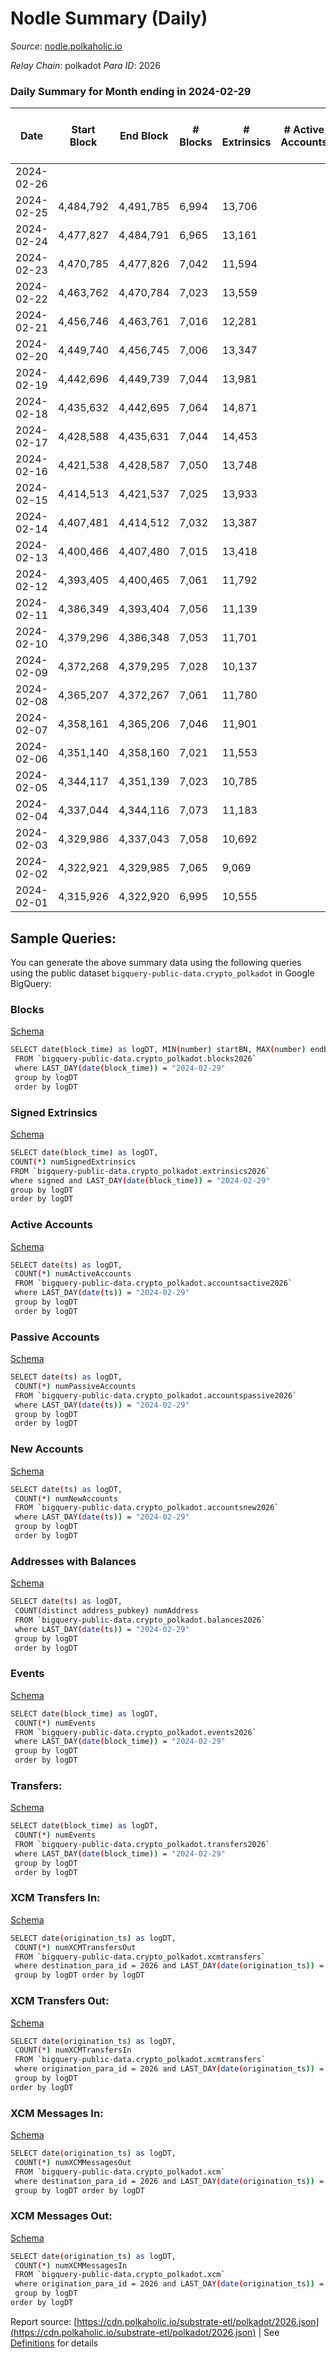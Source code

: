 # Nodle Summary (Daily)

_Source_: [nodle.polkaholic.io](https://nodle.polkaholic.io)

*Relay Chain*: polkadot
*Para ID*: 2026



### Daily Summary for Month ending in 2024-02-29


| Date    | Start Block | End Block | # Blocks | # Extrinsics | # Active Accounts | # Passive Accounts | # New Accounts | # Addresses | # Events  | # Transfers ($USD) | # XCM Transfers In ($USD) | # XCM Transfers Out ($USD) | # XCM In | # XCM Out | Issues |
|---------|-------------|-----------|----------|--------------|-------------------|--------------------|----------------|-------------|-----------|--------------------|---------------------------|----------------------------|----------|-----------|--------|
| 2024-02-26 |  |  |  |  |  |  |  |  |  |   |   |   |  |  |  |
| 2024-02-25 | 4,484,792 | 4,491,785 | 6,994 | 13,706 |  |  |  | 986,107 | 408,434 | 291,571  |   |   |  |  |  |
| 2024-02-24 | 4,477,827 | 4,484,791 | 6,965 | 13,161 |  |  |  | 983,776 | 400,582 | 288,805  |   |   |  |  |  |
| 2024-02-23 | 4,470,785 | 4,477,826 | 7,042 | 11,594 |  |  |  | 982,808 | 361,589 | 257,070 (-) |   |   |  |  |  |
| 2024-02-22 | 4,463,762 | 4,470,784 | 7,023 | 13,559 |  |  |  | 980,825 | 408,587 | 293,217  |   |   |  |  |  |
| 2024-02-21 | 4,456,746 | 4,463,761 | 7,016 | 12,281 |  |  |  | 979,374 | 396,040 | 290,460 ($0.23) |   |   |  |  |  |
| 2024-02-20 | 4,449,740 | 4,456,745 | 7,006 | 13,347 |  |  |  | 977,336 | 403,693 | 289,721 ($15.59) |   |   |  |  |  |
| 2024-02-19 | 4,442,696 | 4,449,739 | 7,044 | 13,981 |  |  |  | 975,527 | 410,130 | 290,604 ($39.52) |   |   |  |  |  |
| 2024-02-18 | 4,435,632 | 4,442,695 | 7,064 | 14,871 |  |  |  | 973,529 | 408,867 | 280,611 ($45.34) |   |   |  |  |  |
| 2024-02-17 | 4,428,588 | 4,435,631 | 7,044 | 14,453 |  |  |  | 970,991 | 401,816 | 276,074 ($0.09) |   |   |  |  |  |
| 2024-02-16 | 4,421,538 | 4,428,587 | 7,050 | 13,748 |  |  |  | 968,825 | 382,245 | 262,522 ($0.20) |   |   |  |  |  |
| 2024-02-15 | 4,414,513 | 4,421,537 | 7,025 | 13,933 |  |  |  | 966,623 | 387,955 | 272,029  |   |   |  |  |  |
| 2024-02-14 | 4,407,481 | 4,414,512 | 7,032 | 13,387 |  |  |  | 964,938 | 387,822 | 274,700 ($0.70) |   |   |  |  |  |
| 2024-02-13 | 4,400,466 | 4,407,480 | 7,015 | 13,418 |  |  |  | 963,168 | 374,331 | 261,600 ($1.67) |   |   |  |  |  |
| 2024-02-12 | 4,393,405 | 4,400,465 | 7,061 | 11,792 |  |  |  | 961,247 | 361,100 | 260,756 ($0.36) |   |   |  |  |  |
| 2024-02-11 | 4,386,349 | 4,393,404 | 7,056 | 11,139 |  |  |  | 959,371 | 361,022 | 266,114 ($285.65) |   |   |  |  |  |
| 2024-02-10 | 4,379,296 | 4,386,348 | 7,053 | 11,701 |  |  |  | 957,149 | 365,678 | 263,915 ($93.17) |   |   |  |  |  |
| 2024-02-09 | 4,372,268 | 4,379,295 | 7,028 | 10,137 |  |  |  | 955,032 | 353,807 | 263,339 ($48.45) |   |   |  |  |  |
| 2024-02-08 | 4,365,207 | 4,372,267 | 7,061 | 11,780 |  |  |  | 952,171 | 366,959 | 262,979 ($2.98) |   |   |  |  |  |
| 2024-02-07 | 4,358,161 | 4,365,206 | 7,046 | 11,901 |  |  |  | 950,046 | 371,921 | 266,916  |   |   |  |  |  |
| 2024-02-06 | 4,351,140 | 4,358,160 | 7,021 | 11,553 |  |  |  | 948,205 | 361,961 | 261,331 ($44.54) |   |   |  |  |  |
| 2024-02-05 | 4,344,117 | 4,351,139 | 7,023 | 10,785 |  |  |  | 946,886 | 344,803 | 250,748  |   |   |  |  |  |
| 2024-02-04 | 4,337,044 | 4,344,116 | 7,073 | 11,183 |  |  |  | 944,541 | 325,362 | 230,098 ($1,325.66) |   |   |  |  |  |
| 2024-02-03 | 4,329,986 | 4,337,043 | 7,058 | 10,692 |  |  |  | 943,007 | 336,791 | 242,036 ($1,623.04) |   |   |  | 1 |  |
| 2024-02-02 | 4,322,921 | 4,329,985 | 7,065 | 9,069 |  |  |  | 941,671 | 273,041 | 192,438  |   |   |  |  |  |
| 2024-02-01 | 4,315,926 | 4,322,920 | 6,995 | 10,555 |  |  |  | 940,447 | 336,312 | 246,016 ($4,341.43) |   |   |  | 1 |  |

## Sample Queries:
You can generate the above summary data using the following queries using the public dataset `bigquery-public-data.crypto_polkadot` in Google BigQuery:


### Blocks 

[Schema](https://github.com/colorfulnotion/substrate-etl/blob/main/schema/blocks.json)

```bash
SELECT date(block_time) as logDT, MIN(number) startBN, MAX(number) endBN, COUNT(*) numBlocks 
 FROM `bigquery-public-data.crypto_polkadot.blocks2026`  
 where LAST_DAY(date(block_time)) = "2024-02-29" 
 group by logDT 
 order by logDT
```

### Signed Extrinsics 

[Schema](https://github.com/colorfulnotion/substrate-etl/blob/main/schema/extrinsics.json)

```bash
SELECT date(block_time) as logDT, 
COUNT(*) numSignedExtrinsics 
FROM `bigquery-public-data.crypto_polkadot.extrinsics2026`  
where signed and LAST_DAY(date(block_time)) = "2024-02-29" 
group by logDT 
order by logDT
```

### Active Accounts 

[Schema](https://github.com/colorfulnotion/substrate-etl/blob/main/schema/accountsactive.json)

```bash
SELECT date(ts) as logDT, 
 COUNT(*) numActiveAccounts 
 FROM `bigquery-public-data.crypto_polkadot.accountsactive2026` 
 where LAST_DAY(date(ts)) = "2024-02-29" 
 group by logDT 
 order by logDT
```

### Passive Accounts 

[Schema](https://github.com/colorfulnotion/substrate-etl/blob/main/schema/accountspassive.json)

```bash
SELECT date(ts) as logDT, 
 COUNT(*) numPassiveAccounts 
 FROM `bigquery-public-data.crypto_polkadot.accountspassive2026` 
 where LAST_DAY(date(ts)) = "2024-02-29" 
 group by logDT 
 order by logDT
```

### New Accounts 

[Schema](https://github.com/colorfulnotion/substrate-etl/blob/main/schema/accountsnew.json)

```bash
SELECT date(ts) as logDT, 
 COUNT(*) numNewAccounts 
 FROM `bigquery-public-data.crypto_polkadot.accountsnew2026` 
 where LAST_DAY(date(ts)) = "2024-02-29" 
 group by logDT
 order by logDT
```

### Addresses with Balances 

[Schema](https://github.com/colorfulnotion/substrate-etl/blob/main/schema/balances.json)

```bash
SELECT date(ts) as logDT,
 COUNT(distinct address_pubkey) numAddress 
 FROM `bigquery-public-data.crypto_polkadot.balances2026` 
 where LAST_DAY(date(ts)) = "2024-02-29" 
 group by logDT 
 order by logDT
```

### Events 

[Schema](https://github.com/colorfulnotion/substrate-etl/blob/main/schema/events.json)

```bash
SELECT date(block_time) as logDT, 
 COUNT(*) numEvents 
 FROM `bigquery-public-data.crypto_polkadot.events2026` 
 where LAST_DAY(date(block_time)) = "2024-02-29" 
 group by logDT 
 order by logDT
```

### Transfers:

[Schema](https://github.com/colorfulnotion/substrate-etl/blob/main/schema/transfers.json)

```bash
SELECT date(block_time) as logDT, 
 COUNT(*) numEvents 
 FROM `bigquery-public-data.crypto_polkadot.transfers2026` 
 where LAST_DAY(date(block_time)) = "2024-02-29" 
 group by logDT 
 order by logDT
```

### XCM Transfers In: 

[Schema](https://github.com/colorfulnotion/substrate-etl/blob/main/schema/xcmtransfers.json)

```bash
SELECT date(origination_ts) as logDT, 
 COUNT(*) numXCMTransfersOut 
 FROM `bigquery-public-data.crypto_polkadot.xcmtransfers` 
 where destination_para_id = 2026 and LAST_DAY(date(origination_ts)) = "2024-02-29" 
 group by logDT order by logDT
```

### XCM Transfers Out: 

[Schema](https://github.com/colorfulnotion/substrate-etl/blob/main/schema/xcmtransfers.json)

```bash
SELECT date(origination_ts) as logDT, 
 COUNT(*) numXCMTransfersIn 
 FROM `bigquery-public-data.crypto_polkadot.xcmtransfers` 
 where origination_para_id = 2026 and LAST_DAY(date(origination_ts)) = "2024-02-29" 
 group by logDT 
order by logDT
```

### XCM Messages In: 

[Schema](https://github.com/colorfulnotion/substrate-etl/blob/main/schema/xcm.json)

```bash
SELECT date(origination_ts) as logDT, 
 COUNT(*) numXCMMessagesOut 
 FROM `bigquery-public-data.crypto_polkadot.xcm` 
 where destination_para_id = 2026 and LAST_DAY(date(origination_ts)) = "2024-02-29" 
 group by logDT order by logDT
```

### XCM Messages Out: 

[Schema](https://github.com/colorfulnotion/substrate-etl/blob/main/schema/xcm.json)

```bash
SELECT date(origination_ts) as logDT, 
 COUNT(*) numXCMMessagesIn 
 FROM `bigquery-public-data.crypto_polkadot.xcm` 
 where origination_para_id = 2026 and LAST_DAY(date(origination_ts)) = "2024-02-29" 
 group by logDT 
order by logDT
```


Report source: [https://cdn.polkaholic.io/substrate-etl/polkadot/2026.json](https://cdn.polkaholic.io/substrate-etl/polkadot/2026.json) | See [Definitions](/DEFINITIONS.md) for details
